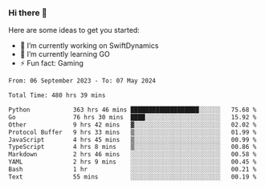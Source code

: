### Hi there 👋

Here are some ideas to get you started:

- 🔭 I’m currently working on SwiftDynamics
- 🌱 I’m currently learning GO
-  ⚡ Fun fact: Gaming
  
  <!--
- 👯 I’m looking to collaborate on ...
- 🤔 I’m looking for help with ...
- 💬 Ask me about ...
- 📫 How to reach me: ...
- 😄 Pronouns: ...
-->

<!--START_SECTION:waka-->

```txt
From: 06 September 2023 - To: 07 May 2024

Total Time: 480 hrs 39 mins

Python            363 hrs 46 mins ███████████████████░░░░░░   75.68 %
Go                76 hrs 30 mins  ████░░░░░░░░░░░░░░░░░░░░░   15.92 %
Other             9 hrs 42 mins   ▓░░░░░░░░░░░░░░░░░░░░░░░░   02.02 %
Protocol Buffer   9 hrs 33 mins   ▒░░░░░░░░░░░░░░░░░░░░░░░░   01.99 %
JavaScript        4 hrs 45 mins   ▒░░░░░░░░░░░░░░░░░░░░░░░░   00.99 %
TypeScript        4 hrs 8 mins    ▒░░░░░░░░░░░░░░░░░░░░░░░░   00.86 %
Markdown          2 hrs 46 mins   ░░░░░░░░░░░░░░░░░░░░░░░░░   00.58 %
YAML              2 hrs 9 mins    ░░░░░░░░░░░░░░░░░░░░░░░░░   00.45 %
Bash              1 hr            ░░░░░░░░░░░░░░░░░░░░░░░░░   00.21 %
Text              55 mins         ░░░░░░░░░░░░░░░░░░░░░░░░░   00.19 %
```

<!--END_SECTION:waka-->

